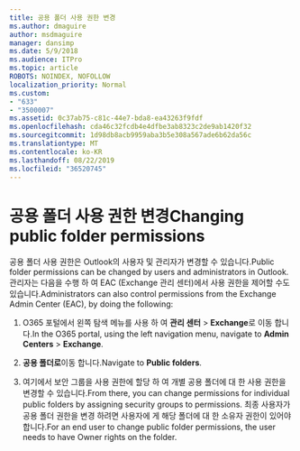 ```yaml
---
title: 공용 폴더 사용 권한 변경
ms.author: dmaguire
author: msdmaguire
manager: dansimp
ms.date: 5/9/2018
ms.audience: ITPro
ms.topic: article
ROBOTS: NOINDEX, NOFOLLOW
localization_priority: Normal
ms.custom:
- "633"
- "3500007"
ms.assetid: 0c37ab75-c81c-44e7-bda8-ea43263f9fdf
ms.openlocfilehash: cda46c32fcdb4e4dfbe3ab8323c2de9ab1420f32
ms.sourcegitcommit: 1d98db8acb9959aba3b5e308a567ade6b62da56c
ms.translationtype: MT
ms.contentlocale: ko-KR
ms.lasthandoff: 08/22/2019
ms.locfileid: "36520745"
---
```

# <a name="changing-public-folder-permissions"></a><span data-ttu-id="532d1-102">공용 폴더 사용 권한 변경</span><span class="sxs-lookup"><span data-stu-id="532d1-102">Changing public folder permissions</span></span>

<span data-ttu-id="532d1-103">공용 폴더 사용 권한은 Outlook의 사용자 및 관리자가 변경할 수 있습니다.</span><span class="sxs-lookup"><span data-stu-id="532d1-103">Public folder permissions can be changed by users and administrators in Outlook.</span></span> <span data-ttu-id="532d1-104">관리자는 다음을 수행 하 여 EAC (Exchange 관리 센터)에서 사용 권한을 제어할 수도 있습니다.</span><span class="sxs-lookup"><span data-stu-id="532d1-104">Administrators can also control permissions from the Exchange Admin Center (EAC), by doing the following:</span></span>
  
1. <span data-ttu-id="532d1-105">O365 포털에서 왼쪽 탐색 메뉴를 사용 하 여 **관리 센터** \> **Exchange**로 이동 합니다.</span><span class="sxs-lookup"><span data-stu-id="532d1-105">In the O365 portal, using the left navigation menu, navigate to **Admin Centers** \> **Exchange**.</span></span>

2. <span data-ttu-id="532d1-106">**공용 폴더로**이동 합니다.</span><span class="sxs-lookup"><span data-stu-id="532d1-106">Navigate to **Public folders**.</span></span>

3. <span data-ttu-id="532d1-107">여기에서 보안 그룹을 사용 권한에 할당 하 여 개별 공용 폴더에 대 한 사용 권한을 변경할 수 있습니다.</span><span class="sxs-lookup"><span data-stu-id="532d1-107">From there, you can change permissions for individual public folders by assigning security groups to permissions.</span></span> <span data-ttu-id="532d1-108">최종 사용자가 공용 폴더 권한을 변경 하려면 사용자에 게 해당 폴더에 대 한 소유자 권한이 있어야 합니다.</span><span class="sxs-lookup"><span data-stu-id="532d1-108">For an end user to change public folder permissions, the user needs to have Owner rights on the folder.</span></span>
